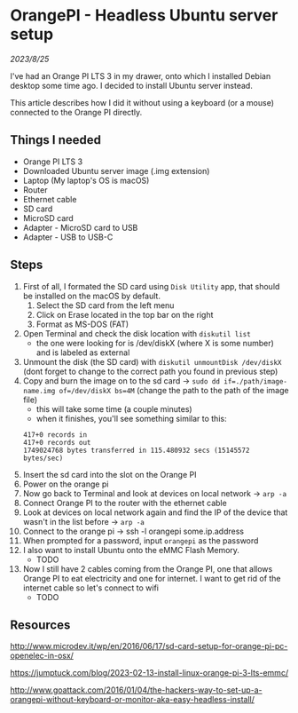 # OrangePI - Headless Ubuntu server setup

_2023/8/25_

I've had an Orange PI LTS 3 in my drawer, onto which I installed Debian desktop some time ago. I decided to install Ubuntu server instead. 

This article describes how I did it without using a keyboard (or a mouse) connected to the Orange PI directly. 

## Things I needed

- Orange PI LTS 3
- Downloaded Ubuntu server image (.img extension)
- Laptop (My laptop's OS is macOS)
- Router
- Ethernet cable
- SD card
- MicroSD card
- Adapter - MicroSD card to USB
- Adapter - USB to USB-C

## Steps

1. First of all, I formated the SD card using `Disk Utility` app, that should be installed on the macOS by default. 
    1. Select the SD card from the left menu
    2. Click on Erase located in the top bar on the right
    3. Format as MS-DOS (FAT)
2. Open Terminal and check the disk location with `diskutil list`
    - the one were looking for is /dev/diskX (where X is some number) and is labeled as external
3. Unmount the disk (the SD card) with `diskutil unmountDisk /dev/diskX` (dont forget to change to the correct path you found in previous step)
4. Copy and burn the image on to the sd card -> `sudo dd if=./path/image-name.img of=/dev/diskX bs=4M` (change the path to the path of the image file)
    - this will take some time (a couple minutes)
    - when it finishes, you'll see something similar to this: 
    ```
    417+0 records in
    417+0 records out
    1749024768 bytes transferred in 115.480932 secs (15145572 bytes/sec)
    ```
5. Insert the sd card into the slot on the Orange PI
6. Power on the orange pi
7. Now go back to Terminal and look at devices on local network -> `arp -a`
8. Connect Orange PI to the router with the ethernet cable
9. Look at devices on local network again and find the IP of the device that wasn't in the list before -> `arp -a`
10. Connect to the orange pi -> ssh -l orangepi some.ip.address
11. When prompted for a password, input `orangepi` as the password
12. I also want to install Ubuntu onto the eMMC Flash Memory.
    - TODO
13. Now I still have 2 cables coming from the Orange PI, one that allows Orange PI to eat electricity and one for internet. I want to get rid of the internet cable so let's connect to wifi
    - TODO


## Resources

http://www.microdev.it/wp/en/2016/06/17/sd-card-setup-for-orange-pi-pc-openelec-in-osx/

https://jumptuck.com/blog/2023-02-13-install-linux-orange-pi-3-lts-emmc/

http://www.goattack.com/2016/01/04/the-hackers-way-to-set-up-a-orangepi-without-keyboard-or-monitor-aka-easy-headless-install/